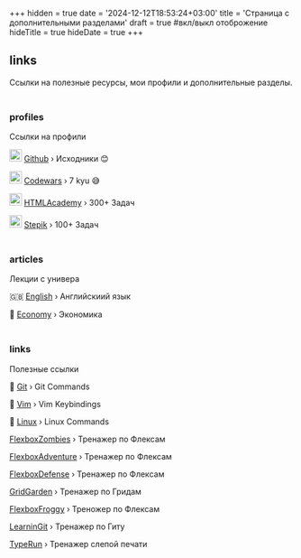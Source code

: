 +++
hidden = true
date = '2024-12-12T18:53:24+03:00'
title = 'Страница с дополнительными разделами'
draft = true  #вкл/выкл отоброжение
hideTitle = true 
hideDate = true
+++

<div>
<h2 class="mt5">
    links
</h2>
<p>
Ссылки на полезные ресурсы, 
мои профили и дополнительные разделы.
</p>
<h3 class="mt2" style="padding-top: 20px;">profiles</h3>
<p>
Ссылки на профили
</p>
<p>
<img class="logos" src="/images/Github-Dark.svg" width="22px" height="22px" /> <a href="https://github.com/dkd3v" target="_blank">Github</a> &rsaquo; Исходники 😊
</p>
<p>
<img class="logos" src="/images/Codewars.svg" width="22px" height="22px" /> <a href="https://www.codewars.com/users/dxrkd3v" target="_blank">Codewars</a> &rsaquo; 7 kyu 😅
</p>
<p>
<img class="logos" src="/images/htmlacademy.png" width="22px" height="22px" /> <a href="https://htmlacademy.ru/profile/dxrkd3v" target="_blank">HTMLAcademy</a> &rsaquo; 300+ Задач
</p>
<p>
<img class="logos" src="/images/stepik.jpeg" width="22px" height="22px" />
<a href="https://stepik.org/users/932469323/profile" target="_blank">Stepik</a> &rsaquo; 100+ Задач
</p>
<h3 class="mt2" style="padding-top: 20px;">articles</h3>
<p>
Лекции с универа
</p>
<p>
🇬🇧 <a href="/english/">English</a> &rsaquo; Английскиий язык
</p>
<p>
💸 <a href="/economy/">Economy</a> &rsaquo; Экономика
</p>
<h3 class="mt2" style="padding-top: 20px;">links</h3>
<p>
Полезные ссылки
</p>
<p>
📌 <a href="/gitbook/">Git</a> &rsaquo; Git Commands
</p>
<p>
📌 <a href="/vimbook/">Vim</a> &rsaquo; Vim Keybindings
</p>
<p>
📌 <a href="/linux/">Linux</a> &rsaquo; Linux Commands
</p>
<p>
<a href="https://mastery.games/flexboxzombies/" target="_blank">FlexboxZombies</a> &rsaquo; Тренажер по Флексам
</p>
<p>
<a href="https://codingfantasy.com/games/flexboxadventure/play" target="_blank">FlexboxAdventure</a> &rsaquo; Тренажер по Флексам
</p>
<p>
<a href="http://www.flexboxdefense.com/" target="_blank">FlexboxDefense</a> &rsaquo; Тренажер по Флексам
</p>
<p>
<a href="https://cssgridgarden.com" target="_blank">GridGarden</a> &rsaquo; Тренажер по Гридам
</p>
<p>
<a href="https://flexboxfroggy.com/" target="_blank">FlexboxFroggy</a> &rsaquo; Треножер по Флексам
</p>
<p>
<a href="https://learngitbranching.js.org" target="_blank">LearninGit</a> &rsaquo; Тренажер по Гиту
</p>
<p>
<a href="https://typerun.top" target="_blank">TypeRun</a> &rsaquo; Тренажер слепой печати
</p>
</div>